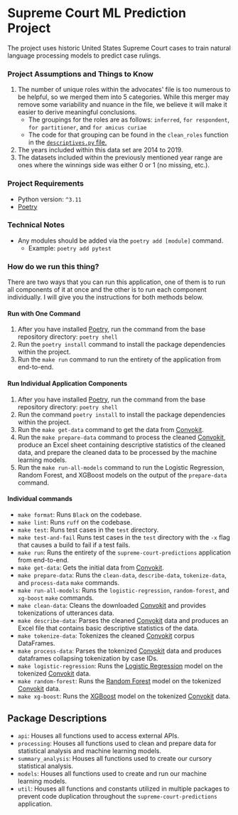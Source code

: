 # Supreme Court ML Prediction Project
The project uses historic United States Supreme Court cases to train natural language processing models to predict case rulings.

### Project Assumptions and Things to Know
1. The number of unique roles within the advocates' file is too numerous to be helpful, so we merged them into 5 categories. While this merger may remove some variability and nuance in the file, we believe it will make it easier to derive meaningful conclusions.
   - The groupings for the roles are as follows: `inferred`, `for respondent`, `for partitioner`, and `for amicus curiae`
   - The code for that grouping can be found in the `clean_roles` function in the [`descriptives.py` file.](https://github.com/michplunkett/supreme-court-ml-predictions/blob/main/supreme_court_predictions/statistics/descriptives.py)
2. The years included within this data set are 2014 to 2019.
3. The datasets included within the previously mentioned year range are ones where the winnings side was either 0 or 1 (no missing, etc.).

### Project Requirements
- Python version: `^3.11`
- [Poetry](https://python-poetry.org/)

### Technical Notes
- Any modules should be added via the `poetry add [module]` command.
  - Example: `poetry add pytest`

### How do we run this thing?
There are two ways that you can run this application, one of them is to run all components of it at once and the other is to run each component individually. I will give you the instructions for both methods below.

#### Run with One Command
1. After you have installed [Poetry](https://python-poetry.org/docs/basic-usage/), run the command from the base repository directory: `poetry shell`
2. Run the `poetry install` command to install the package dependencies within the project.
3. Run the `make run` command to run the entirety of the application from end-to-end.

#### Run Individual Application Components
1. After you have installed [Poetry](https://python-poetry.org/docs/basic-usage/), run the command from the base repository directory: `poetry shell`
2. Run the command `poetry install` to install the package dependencies within the project.
3. Run the `make get-data` command to get the data from [Convokit](https://convokit.cornell.edu/documentation/supreme.html).
4. Run the `make prepare-data` command to process the cleaned [Convokit](https://convokit.cornell.edu/documentation/supreme.html), produce an Excel sheet containing descriptive statistics of the cleaned data, and prepare the cleaned data to be processed by the machine learning models.
5. Run the `make run-all-models` command to run the Logistic Regression, Random Forest, and XGBoost models on the output of the `prepare-data` command.

#### Individual commands
- `make format`: Runs `Black` on the codebase.
- `make lint`: Runs `ruff` on the codebase.
- `make test`: Runs test cases in the `test` directory.
- `make test-and-fail` Runs test cases in the `test` directory with the `-x` flag that causes a build to fail if a test fails.
- `make run`: Runs the entirety of the `supreme-court-predictions` application from end-to-end.
- `make get-data`: Gets the initial data from [Convokit](https://convokit.cornell.edu/documentation/supreme.html).
- `make prepare-data`: Runs the `clean-data`, `describe-data`, `tokenize-data`, and `process-data` `make` commands.
- `make run-all-models`: Runs the `logistic-regression`, `random-forest`, and `xg-boost` `make` commands.
- `make clean-data`: Cleans the downloaded [Convokit](https://convokit.cornell.edu/documentation/supreme.html) and provides tokenizations of utterances data.
- `make describe-data`: Parses the cleaned [Convokit](https://convokit.cornell.edu/documentation/supreme.html) data and produces an Excel file that contains basic descriptive statistics of the data.
- `make tokenize-data`: Tokenizes the cleaned [Convokit](https://convokit.cornell.edu/documentation/supreme.html) corpus DataFrames.
- `make process-data`: Parses the tokenized [Convokit](https://convokit.cornell.edu/documentation/supreme.html) data and produces dataframes collapsing tokenization by case IDs.
- `make logistic-regression`: Runs the [Logistic Regression](https://en.wikipedia.org/wiki/Logistic_regression) model on the tokenized [Convokit](https://convokit.cornell.edu/documentation/supreme.html) data.
- `make random-forest`: Runs the [Random Forest](https://en.wikipedia.org/wiki/Random_forest) model on the tokenized [Convokit](https://convokit.cornell.edu/documentation/supreme.html) data.
- `make xg-boost`: Runs the [XGBoost](https://en.wikipedia.org/wiki/XGBoost) model on the tokenized [Convokit](https://convokit.cornell.edu/documentation/supreme.html) data.

## Package Descriptions
- `api`: Houses all functions used to access external APIs.
- `processing`: Houses all functions used to clean and prepare data for statistical analysis and machine learning models.
- `summary_analysis`: Houses all functions used to create our cursory statistical analysis.
- `models`: Houses all functions used to create and run our machine learning models.
- `util`: Houses all functions and constants utilized in multiple packages to prevent code duplication throughout the `supreme-court-predictions` application.
